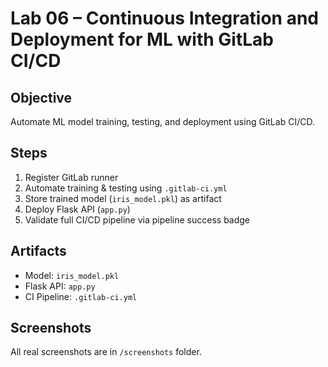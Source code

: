 # Lab 06 – Continuous Integration and Deployment for ML with GitLab CI/CD

## Objective
Automate ML model training, testing, and deployment using GitLab CI/CD.

## Steps
1. Register GitLab runner
2. Automate training & testing using `.gitlab-ci.yml`
3. Store trained model (`iris_model.pkl`) as artifact
4. Deploy Flask API (`app.py`)
5. Validate full CI/CD pipeline via pipeline success badge

## Artifacts
- Model: `iris_model.pkl`
- Flask API: `app.py`
- CI Pipeline: `.gitlab-ci.yml`

## Screenshots
All real screenshots are in `/screenshots` folder.
